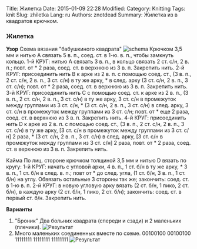 Title: Жилетка
Date: 2015-01-09 22:28
Modified: 
Category: Knitting
Tags: knit
Slug: zhiletka
Lang: ru
Authors: znotdead
Summary: Жилетка из в квадратов крючком.

### Жилетка

**Узор**
Схема вязания "бабушкиного квадрата"
![schema](static/img/knitting/zhiletka/schema.jpg)
Крючком 3,5 мм и нитью А связать 5 в. п., соед. ст. в 1-ю. в. п., чтобы замкнуть кольцо.
1-й КРУГ: нитью А связать 3 в. п., в кольцо связать 2 ст. с/н, 2 в. п.; повт. от * 2 раза, соед. ст. в верхнюю из 3 в. п. Закрепить нить.
2-й КРУГ: присоединить нить В к арке из 2 в. п. с помощью соед. ст., (3 в. п., 2 ст. с/н, 2 в. п., 3 ст. с/н) в ту же арку, * в след. арку (3 ст. с/н, 2 в. п., 3 ст. с/н); повт. от * 2 раза, соед. ст. в верхнюю из 3 в. п. Закрепить нить.
3-й КРУГ: присоединить нить С с помощью соед. ст. к арке из 2 в. п., (3 в. п., 2 ст. с/н, 2 в. п., 3 ст. с/н) в ту же арку, 3 ст. с/н в промежуток между группами из 3 ст. с/н, * (3 ст. с/н, 2 в. п., 3 ст. с/н) в след. арку, 3 ст. с/н в промежуток между группами из 3 ст. с/н; повт. от * еще 2 раза, соед. ст. в верхнюю из 3 в. п. Закрепить нить.
4-й КРУГ: присоединить нить D к арке из 2 в. п. с помощью соед. ст., (3 в. п., 2 ст. с/н, 2 в. п., 3 ст. с/н) в ту же арку, [3 ст. с/н в промежуток между группами из 3 ст. с/н] 2 раза, * (3 ст. с/н, 2 в. п., 3 ст. с/н) в след. арку, [3 ст. с/н в промежуток между группами из 3 ст. с/н] 2 раза, повт. от * 2 раза, соед. ст. в верхнюю из 3 в. п. Закрепить нить.

Кайма
По лиц. стороне крючком толщиной 3,5 мм и нитью D вязать по кругу:
1-й КРУГ: начать с угловой арки, 4 в. п., 1 ст. б/н в ту же арку, * 3 в. п., 1 ст. б/н в след. в. п.; повт от * до след. угла, (1 ст. б/н, 3 в. п., 1 ст. б/н) на углу. Обвязать остальные 3 стороны так же; закончить: соед. ст. в 1-ю в. п.
2-й КРУГ: в новую угловую арку вязать (2 ст. б/н, 1 пико, 2 ст. б/н), в каждую арку (2 ст. б/н, 1 пико, 2 ст. б/н); закончить: соед. ст. в первый ст. б/н. Закрепить нить.

**Варианты**

1. "Броник" Два больних квадрата (спереди и сзади) и 2 маленьких (плечики).
![Результат](static/img/knitting/zhiletka/result.jpg)
2. Много маленьких соединенных вместе по схеме.
00100100
00100100
11111111
11111111
11111111
![Результат](static/img/knitting/zhiletka/result.jpg)

